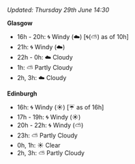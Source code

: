 *Updated: Thursday 29th June 14:30*

**Glasgow**

* 16h - 20h: :cyclone: Windy (:cloud:) [:cyclone:(:partly_sunny:) as of 10h]
* 21h: :cyclone: Windy (:cloud:)
* 22h - 0h: :cloud: Cloudy
* 1h: :partly_sunny: Partly Cloudy
* 2h, 3h: :cloud: Cloudy

**Edinburgh**

* 16h: :cyclone: Windy (:sunny:) [:umbrella: as of 16h]
* 17h - 19h: :cyclone: Windy (:sunny:)
* 20h - 22h: :cyclone: Windy (:partly_sunny:)
* 23h: :partly_sunny: Partly Cloudy
* 0h, 1h: :sunny: Clear
* 2h, 3h: :partly_sunny: Partly Cloudy
